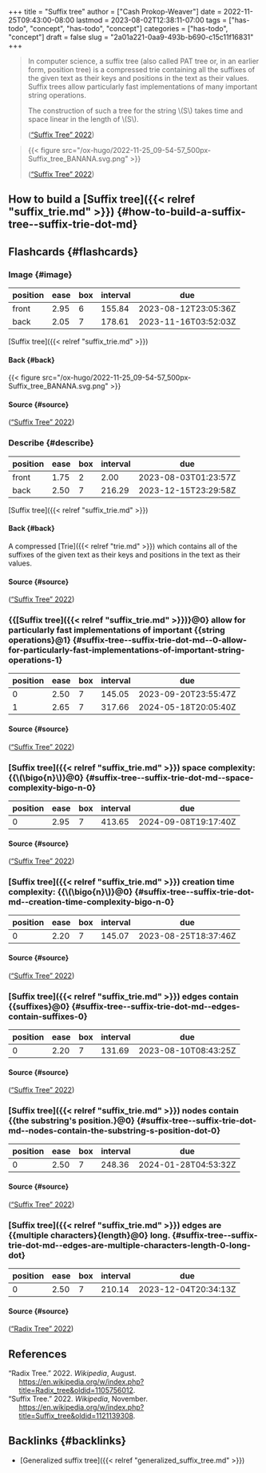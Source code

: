 +++
title = "Suffix tree"
author = ["Cash Prokop-Weaver"]
date = 2022-11-25T09:43:00-08:00
lastmod = 2023-08-02T12:38:11-07:00
tags = ["has-todo", "concept", "has-todo", "concept"]
categories = ["has-todo", "concept"]
draft = false
slug = "2a01a221-0aa9-493b-b690-c15c11f16831"
+++

> In computer science, a suffix tree (also called PAT tree or, in an earlier form, position tree) is a compressed trie containing all the suffixes of the given text as their keys and positions in the text as their values. Suffix trees allow particularly fast implementations of many important string operations.
>
> The construction of such a tree for the string \\(S\\) takes time and space linear in the length of \\(S\\).
>
> (<a href="#citeproc_bib_item_2">“Suffix Tree” 2022</a>)

<!--quoteend-->

> {{< figure src="/ox-hugo/2022-11-25_09-54-57_500px-Suffix_tree_BANANA.svg.png" >}}
>
> (<a href="#citeproc_bib_item_2">“Suffix Tree” 2022</a>)


## How to build a [Suffix tree]({{< relref "suffix_trie.md" >}}) {#how-to-build-a-suffix-tree--suffix-trie-dot-md}


## Flashcards {#flashcards}


### Image {#image}

| position | ease | box | interval | due                  |
|----------|------|-----|----------|----------------------|
| front    | 2.95 | 6   | 155.84   | 2023-08-12T23:05:36Z |
| back     | 2.05 | 7   | 178.61   | 2023-11-16T03:52:03Z |

[Suffix tree]({{< relref "suffix_trie.md" >}})


#### Back {#back}

{{< figure src="/ox-hugo/2022-11-25_09-54-57_500px-Suffix_tree_BANANA.svg.png" >}}


#### Source {#source}

(<a href="#citeproc_bib_item_2">“Suffix Tree” 2022</a>)


### Describe {#describe}

| position | ease | box | interval | due                  |
|----------|------|-----|----------|----------------------|
| front    | 1.75 | 2   | 2.00     | 2023-08-03T01:23:57Z |
| back     | 2.50 | 7   | 216.29   | 2023-12-15T23:29:58Z |

[Suffix tree]({{< relref "suffix_trie.md" >}})


#### Back {#back}

A compressed [Trie]({{< relref "trie.md" >}}) which contains all of the suffixes of the given text as their keys and positions in the text as their values.


#### Source {#source}

(<a href="#citeproc_bib_item_2">“Suffix Tree” 2022</a>)


### {{[Suffix tree]({{< relref "suffix_trie.md" >}})}@0} allow for particularly fast implementations of important {{string operations}@1} {#suffix-tree--suffix-trie-dot-md--0-allow-for-particularly-fast-implementations-of-important-string-operations-1}

| position | ease | box | interval | due                  |
|----------|------|-----|----------|----------------------|
| 0        | 2.50 | 7   | 145.05   | 2023-09-20T23:55:47Z |
| 1        | 2.65 | 7   | 317.66   | 2024-05-18T20:05:40Z |


#### Source {#source}

(<a href="#citeproc_bib_item_2">“Suffix Tree” 2022</a>)


### [Suffix tree]({{< relref "suffix_trie.md" >}}) space complexity: {{\\(\bigo{n}\\)}@0} {#suffix-tree--suffix-trie-dot-md--space-complexity-bigo-n-0}

| position | ease | box | interval | due                  |
|----------|------|-----|----------|----------------------|
| 0        | 2.95 | 7   | 413.65   | 2024-09-08T19:17:40Z |


#### Source {#source}

(<a href="#citeproc_bib_item_2">“Suffix Tree” 2022</a>)


### [Suffix tree]({{< relref "suffix_trie.md" >}}) creation time complexity: {{\\(\bigo{n}\\)}@0} {#suffix-tree--suffix-trie-dot-md--creation-time-complexity-bigo-n-0}

| position | ease | box | interval | due                  |
|----------|------|-----|----------|----------------------|
| 0        | 2.20 | 7   | 145.07   | 2023-08-25T18:37:46Z |


#### Source {#source}

(<a href="#citeproc_bib_item_2">“Suffix Tree” 2022</a>)


### [Suffix tree]({{< relref "suffix_trie.md" >}}) edges contain {{suffixes}@0} {#suffix-tree--suffix-trie-dot-md--edges-contain-suffixes-0}

| position | ease | box | interval | due                  |
|----------|------|-----|----------|----------------------|
| 0        | 2.20 | 7   | 131.69   | 2023-08-10T08:43:25Z |


#### Source {#source}

(<a href="#citeproc_bib_item_2">“Suffix Tree” 2022</a>)


### [Suffix tree]({{< relref "suffix_trie.md" >}}) nodes contain {{the substring's position.}@0} {#suffix-tree--suffix-trie-dot-md--nodes-contain-the-substring-s-position-dot-0}

| position | ease | box | interval | due                  |
|----------|------|-----|----------|----------------------|
| 0        | 2.50 | 7   | 248.36   | 2024-01-28T04:53:32Z |


#### Source {#source}

(<a href="#citeproc_bib_item_2">“Suffix Tree” 2022</a>)


### [Suffix tree]({{< relref "suffix_trie.md" >}}) edges are {{multiple characters}{length}@0} long. {#suffix-tree--suffix-trie-dot-md--edges-are-multiple-characters-length-0-long-dot}

| position | ease | box | interval | due                  |
|----------|------|-----|----------|----------------------|
| 0        | 2.50 | 7   | 210.14   | 2023-12-04T20:34:13Z |


#### Source {#source}

(<a href="#citeproc_bib_item_1">“Radix Tree” 2022</a>)

## References

<style>.csl-entry{text-indent: -1.5em; margin-left: 1.5em;}</style><div class="csl-bib-body">
  <div class="csl-entry"><a id="citeproc_bib_item_1"></a>“Radix Tree.” 2022. <i>Wikipedia</i>, August. <a href="https://en.wikipedia.org/w/index.php?title=Radix_tree&oldid=1105756012">https://en.wikipedia.org/w/index.php?title=Radix_tree&#38;oldid=1105756012</a>.</div>
  <div class="csl-entry"><a id="citeproc_bib_item_2"></a>“Suffix Tree.” 2022. <i>Wikipedia</i>, November. <a href="https://en.wikipedia.org/w/index.php?title=Suffix_tree&oldid=1121139308">https://en.wikipedia.org/w/index.php?title=Suffix_tree&#38;oldid=1121139308</a>.</div>
</div>


## Backlinks {#backlinks}

-   [Generalized suffix tree]({{< relref "generalized_suffix_tree.md" >}})

